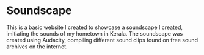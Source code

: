 # Soundscape

This is a basic website I created to showcase a soundscape I created, imitiating the sounds of my hometown in Kerala. The soundscape was created using Audacity, compiling different sound clips found on free sound archives on the internet. 
